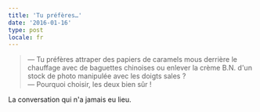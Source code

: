 ```yaml
---
title: 'Tu préfères…'
date: '2016-01-16'
type: post
locale: fr
---
```


> — Tu préfères attraper des papiers de caramels mous derrière le chauffage avec de baguettes chinoises ou enlever la crème B.N. d'un stock de photo manipulée avec les doigts sales ?  
> — Pourquoi choisir, les deux bien sûr !

La conversation qui n'a jamais eu lieu.
